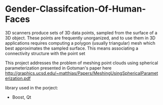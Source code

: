 Gender-Classifcation-Of-Human-Faces
===================================
3D scanners produce sets of 3D data points, sampled  from  the  surface  of  a  3D  object.  These  points are  frequently  unorganized,  and  to  use  them  in  3D  applications  requires  computing  a  polygon  (usually  triangular) mesh  which  best  approximates  the  sampled  surface.  This means associating a connectivity structure with the point set

This project addresses the problem of meshing point clouds using spherical parameterization presented in Gotsman's paper here http://graphics.ucsd.edu/~matthias/Papers/MeshingUsingSphericalParameterization.pdf 

library used in the porject:
- Boost, Qt

